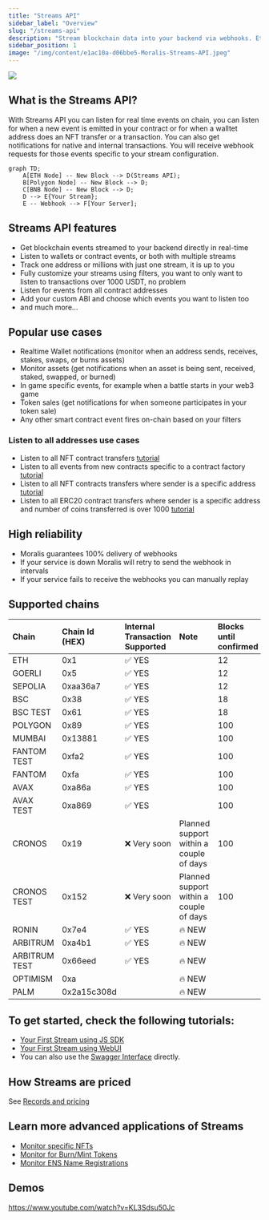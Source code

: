 ```yaml
---
title: "Streams API"
sidebar_label: "Overview"
slug: "/streams-api"
description: "Stream blockchain data into your backend via webhooks. Ethereum, Polygon, Avalanche, BNB Chain, Fantom, Cronos, Arbitrum, Ronin and testnets are supported. More networks to be added soon."
sidebar_position: 1
image: "/img/content/e1ac10a-d06bbe5-Moralis-Streams-API.jpeg"
---
```


![](/img/content/d06bbe5-Moralis-Streams-API.jpeg)

## What is the Streams API?

With Streams API you can listen for real time events on chain, you can listen for when a new event is emitted in your contract or for when a walltet address does an NFT transfer or a transaction. You can also get notifications for native and internal transactions.  You will receive webhook requests for those events specific to your stream configuration.

```mermaid
graph TD;
    A[ETH Node] -- New Block --> D(Streams API);
    B[Polygon Node] -- New Block --> D;
    C[BNB Node] -- New Block --> D;
    D --> E{Your Stream};
    E -- Webhook --> F[Your Server];
```

## Streams API features

- Get blockchain events streamed to your backend directly in real-time
- Listen to wallets or contract events, or both with multiple streams 
- Track one address or millions with just one stream, it is up to you 
- Fully customize your streams using filters, you want to only want to listen to transactions over 1000 USDT, no problem  
- Listen for events from all contract addresses
- Add your custom ABI and choose which events you want to listen too   
- and much more... 

## Popular use cases

- Realtime Wallet notifications (monitor when an address sends, receives, stakes, swaps, or burns assets)
- Monitor assets (get notifications when an asset is being sent, received, staked, swapped, or burned)
- In game specific events, for example when a battle starts in your web3 game
- Token sales (get notifications for when someone participates in your token sale)
- Any other smart contract event fires on-chain based on your filters

### Listen to all addresses use cases

- Listen to all NFT contract transfers [tutorial](/streams-api/how-to-listen-all-nft-transfers)
- Listen to all events from new contracts specific to a contract factory [tutorial](/streams-api/how-to-listen-all-events-from-a-contract-factory)
- Listen to all NFT contracts transfers where sender is a specific address [tutorial](/streams-api/how-to-listen-to-all-nft-transfers-sent-from-a-specific-address)
- Listen to all ERC20 contract transfers where sender is a specific address and number of coins transferred is over 1000 [tutorial](/streams-api/how-to-listen-all-er-c20-token-transfers-over-certain-amount-sent-by-specific-address)

## High reliability

- Moralis guarantees 100% delivery of webhooks
- If your service is down Moralis will retry to send the webhook in intervals
- If your service fails to receive the webhooks you can manually replay 

## Supported chains

| Chain         | Chain Id (HEX) | Internal Transaction Supported | Note                                    | Blocks until confirmed |
| :------------ | :------------- | :----------------------------- | :-------------------------------------- | :--------------------- |
| ETH           | 0x1            | ✅ YES                          |                                         | 12                     |
| GOERLI        | 0x5            | ✅ YES                          |                                         | 12                     |
| SEPOLIA       | 0xaa36a7       | ✅ YES                          |                                         | 12                     |
| BSC           | 0x38           | ✅ YES                          |                                         | 18                     |
| BSC TEST      | 0x61           | ✅ YES                          |                                         | 18                     |
| POLYGON       | 0x89           | ✅ YES                          |                                         | 100                    |
| MUMBAI        | 0x13881        | ✅ YES                          |                                         | 100                    |
| FANTOM TEST   | 0xfa2          | ✅ YES                          |                                         | 100                    |
| FANTOM        | 0xfa           | ✅ YES                          |                                         | 100                    |
| AVAX          | 0xa86a         | ✅ YES                          |                                         | 100                    |
| AVAX TEST     | 0xa869         | ✅ YES                          |                                         | 100                    |
| CRONOS        | 0x19           | ❌ Very soon                    | Planned support within a couple of days | 100                    |
| CRONOS TEST   | 0x152          | ❌ Very soon                    | Planned support within a couple of days | 100                    |
| RONIN         | 0x7e4          | ✅ YES                          | 🔥 NEW                                  |                        |
| ARBITRUM      | 0xa4b1         | ✅ YES                          | 🔥 NEW                                  |                        |
| ARBITRUM TEST | 0x66eed        | ✅ YES                          | 🔥 NEW                                  |                        |
| OPTIMISM      | 0xa            |                                | 🔥 NEW                                  |                        |
| PALM          | 0x2a15c308d    |                                | 🔥 NEW                                  |                        |

## To get started, check the following tutorials:

- [Your First Stream using JS SDK](/streams-api/getting-started/your-first-stream-using-js-sdk)
- [Your First Stream using WebUI](/streams-api/using-webui)
- You can also use the [Swagger Interface](https://api.moralis-streams.com/api-docs/) directly.

## How Streams are priced

See [Records and pricing](/streams-api/records-and-pricing)

## Learn more advanced applications of Streams

- [Monitor specific NFTs](/streams-api/how-to-monitor-specific-nfts)
- [Monitor for Burn/Mint Tokens](/streams-api/how-to-monitor-for-er-c20-token-burns-or-mints)
- [Monitor ENS Name Registrations](/streams-api/how-to-monitor-ens-domain-registrations)

## Demos

https://www.youtube.com/watch?v=KL3Sdsu50Jc